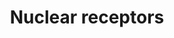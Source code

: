 ---
annotations:
- type: Pathway Ontology
  value: transcription factor mediated signaling pathway
authors:
- MaintBot
- AlexanderPico
- Ddigles
- Mkutmon
- Eweitz
description: 'Nuclear receptors are a class of proteins found within the interior
  of cells that are responsible for sensing the presence of steroid and thyroid hormones
  and certain other molecules. In response, these receptors work in concert with other
  proteins to regulate the expression of specific genes thereby controlling the development,
  homeostasis, and metabolism of the organism. Nuclear receptors have the ability
  to directly bind to DNA and regulate the expression of adjacent genes, hence these
  receptors are classified as transcription factors. The regulation of gene expression
  by nuclear receptors only happens when a liganda molecule which affects the receptor''s
  behavioris present. More specifically, ligand binding to a nuclear receptor results
  in a conformational change in the receptor which in turn activates the receptor
  resulting in up-regulation of gene expression. A unique property of nuclear receptors
  which differentiate them from other classes of receptors is their ability to directly
  interact with and control the expression of genomic DNA. Consequently nuclear receptors
  play key roles in both embryonic development and adult homeostasis. Source: Wikipedia
  ([[wikipedia:Nuclear_receptor]])'
last-edited: 2021-05-21
organisms:
- Pan troglodytes
redirect_from:
- /index.php/Pathway:WP950
- /instance/WP950
schema-jsonld:
- '@context': https://schema.org/
  '@id': https://wikipathways.github.io/pathways/WP950.html
  '@type': Dataset
  creator:
    '@type': Organization
    name: WikiPathways
  description: 'Nuclear receptors are a class of proteins found within the interior
    of cells that are responsible for sensing the presence of steroid and thyroid
    hormones and certain other molecules. In response, these receptors work in concert
    with other proteins to regulate the expression of specific genes thereby controlling
    the development, homeostasis, and metabolism of the organism. Nuclear receptors
    have the ability to directly bind to DNA and regulate the expression of adjacent
    genes, hence these receptors are classified as transcription factors. The regulation
    of gene expression by nuclear receptors only happens when a liganda molecule which
    affects the receptor''s behavioris present. More specifically, ligand binding
    to a nuclear receptor results in a conformational change in the receptor which
    in turn activates the receptor resulting in up-regulation of gene expression.
    A unique property of nuclear receptors which differentiate them from other classes
    of receptors is their ability to directly interact with and control the expression
    of genomic DNA. Consequently nuclear receptors play key roles in both embryonic
    development and adult homeostasis. Source: Wikipedia ([[wikipedia:Nuclear_receptor]])'
  keywords:
  - NR1I2
  - NR1H2
  - PPARD
  - NR5A2
  - RXRG
  - HNF4A
  - NR1H3
  - NR1I3
  - RARB
  - NR4A2
  - ESR2
  - RARG
  - PPARA
  - RORA
  - ROR1
  - NR2F1
  - ESR1
  - RXRB
  - RXRA
  - NR2E1
  - ESRRB
  - THRA
  - NR4A1
  - NR2F6
  - ESRRA
  - NR2F2
  - RARA
  - VDR
  - AR
  - NR3C1
  - THRB
  - RORC
  - NR5A1
  - NR0B1
  - PPARG
  - PGR
  - NR2C2
  - NR1D2
  license: CC0
  name: Nuclear receptors
seo: CreativeWork
title: Nuclear receptors
wpid: WP950
---